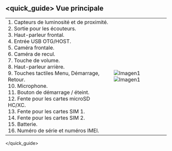 ## <quick_guide> Vue principale

|  |  |
|:-------|:-------|
|1. Capteurs de luminosité et de proximité.<br> 2.	Sortie pour les écouteurs.<br> 3.	Haut-parleur frontal.<br> 4.	Entrée USB OTG/HOST.<br> 5.	Caméra frontale.<br> 6.	Caméra de recul.<br> 7.	Touche de volume.<br> 8.	Haut-parleur arrière.<br> 9.	Touches tactiles Menu, Démarrage, Retour.<br> 10.	Microphone.<br> 11.	Bouton de démarrage / éteint.<br> 12.	Fente pour les cartes microSD HC/XC.<br> 13.	Fente pour les cartes SIM 1.<br> 14.	Fente pour les cartes SIM 2.<br> 15.	Batterie.<br> 16.	Numéro de série et numéros IMEI.| ![Imagen1](http://static.energysistem.com/images/manuals/39530/535565e5544ec.jpg) ![Imagen1](http://static.energysistem.com/images/manuals/39530/535565f242a11.jpg)|
</quick_guide>
